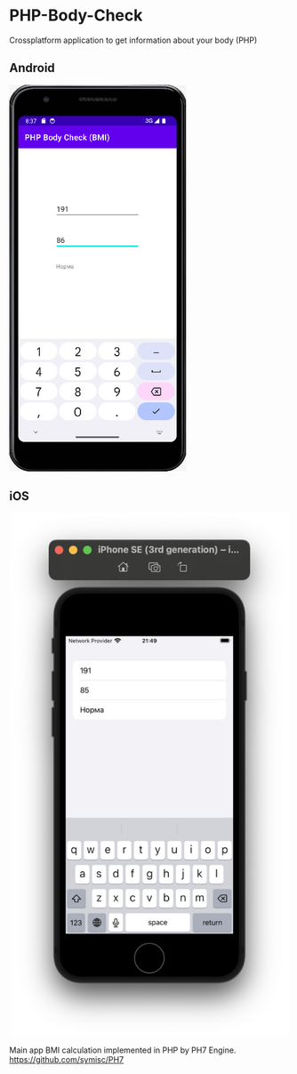 # PHP-Body-Check  
Crossplatform application to get information about your body (PHP)  
  
## Android  
![Screenshot_Android.png](Screenshot_Android.png)  

## iOS
![Screenshot_iOS.png](Screenshot_iOS.png)  
  
Main app BMI calculation implemented in PHP by PH7 Engine.  
https://github.com/symisc/PH7  
